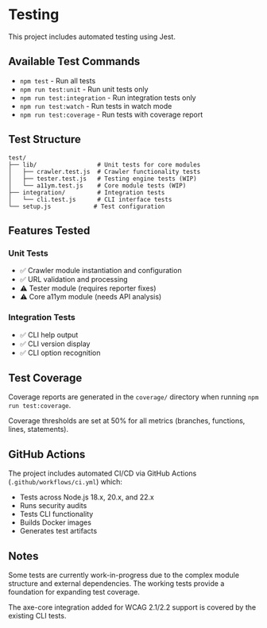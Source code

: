 # Testing

This project includes automated testing using Jest.

## Available Test Commands

- `npm test` - Run all tests
- `npm run test:unit` - Run unit tests only  
- `npm run test:integration` - Run integration tests only
- `npm run test:watch` - Run tests in watch mode
- `npm run test:coverage` - Run tests with coverage report

## Test Structure

```
test/
├── lib/                 # Unit tests for core modules
│   ├── crawler.test.js  # Crawler functionality tests
│   ├── tester.test.js   # Testing engine tests (WIP)
│   └── a11ym.test.js    # Core module tests (WIP)
├── integration/         # Integration tests
│   └── cli.test.js      # CLI interface tests
└── setup.js            # Test configuration
```

## Features Tested

### Unit Tests
- ✅ Crawler module instantiation and configuration
- ✅ URL validation and processing
- ⚠️ Tester module (requires reporter fixes)
- ⚠️ Core a11ym module (needs API analysis)

### Integration Tests  
- ✅ CLI help output
- ✅ CLI version display
- ✅ CLI option recognition

## Test Coverage

Coverage reports are generated in the `coverage/` directory when running `npm run test:coverage`.

Coverage thresholds are set at 50% for all metrics (branches, functions, lines, statements).

## GitHub Actions

The project includes automated CI/CD via GitHub Actions (`.github/workflows/ci.yml`) which:

- Tests across Node.js 18.x, 20.x, and 22.x
- Runs security audits
- Tests CLI functionality
- Builds Docker images
- Generates test artifacts

## Notes

Some tests are currently work-in-progress due to the complex module structure and external dependencies. The working tests provide a foundation for expanding test coverage.

The axe-core integration added for WCAG 2.1/2.2 support is covered by the existing CLI tests.